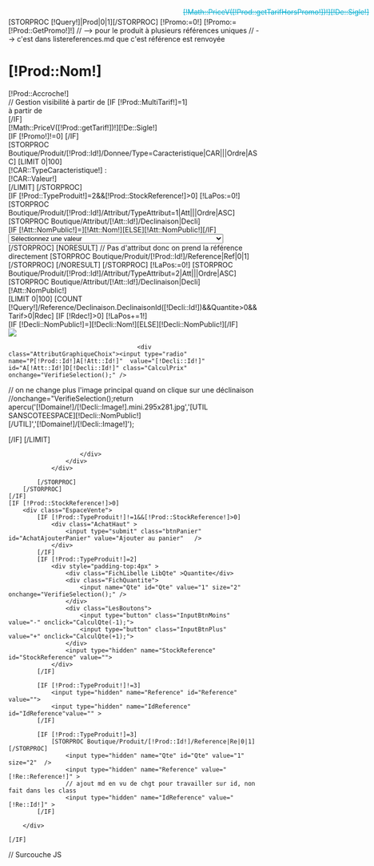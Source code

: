 [STORPROC [!Query!]|Prod|0|1][/STORPROC]
[!Promo:=0!]
[!Promo:=[!Prod::GetPromo!]!]
// --> pour le produit à plusieurs références uniques 
//      --> c'est dans listereferences.md que c'est référence est renvoyée 
<div class="BlocFichTitre">
	<div class="TitreArticle">
		<h1>[!Prod::Nom!]</h1>
	</div>
</div>
<div class="BlocFichContent" >
	<div class="BlocAcroche">[!Prod::Accroche!]</div>
	<div class="BlocFichPrix">
		// Gestion visibilité à partir de
		[IF [!Prod::MultiTarif!]=1]<div class="APartirPrixDansFiche" id="tarifvisible" >à partir de</div>[/IF]
		<div class="PrixDansFiche" id="tarif">[!Math::PriceV([!Prod::getTarif!])!][!De::Sigle!]</div>
		[IF [!Promo!]!=0]
			<div style="display:block;color:#01ACCF;font-size:14px;position:absolute;right:10px;text-decoration:line-through;top:44px;" id="tarifNonPromo">[!Math::PriceV([!Prod::getTarifHorsPromo!])!][!De::Sigle!]</div>
		[/IF]
	</div>
	<div class="BlocFichCaracteristique" >	
		[STORPROC Boutique/Produit/[!Prod::Id!]/Donnee/Type=Caracteristique|CAR|||Ordre|ASC]
			[LIMIT 0|100]
				<div class="BlocFichLigneCaract">
					<span class="FichLibelle" >[!CAR::TypeCaracteristique!] : </span><br />
					<span class="FichValeurCaract">[!CAR::Valeur!]</span>
				</div>
			[/LIMIT]
		[/STORPROC]
	</div>
	[IF [!Prod::TypeProduit!]=2&&[!Prod::StockReference!]>0]
		[!LaPos:=0!]
		[STORPROC Boutique/Produit/[!Prod::Id!]/Attribut/TypeAttribut=1|Att|||Ordre|ASC]
			[STORPROC Boutique/Attribut/[!Att::Id!]/Declinaison|Decli]
				<div class="BlocFichDeclinaisons">
					<div class="BlocFichDeclinaisonsLibelle">[IF [!Att::NomPublic!]=][!Att::Nom!][ELSE][!Att::NomPublic!][/IF] </div>
					<div class="BlocFichDeclinaisonsLibelle">
						<select name="P[!Prod::Id!]A[!Att::Id!]" class="AttributTexte CalculPrix" onchange="VerifieSelection();" >
							<option value="-1">Sélectionnez une valeur</option>
							[LIMIT 0|100]
								[COUNT [!Query!]/Reference/Declinaison.DeclinaisonId([!Decli::Id!])&&Quantite>0&&Tarif>0|Rdec]
								[IF [!Rdec!]>0]
									[!LaPos+=1!]
									<option value="[!Decli::Id!]"  >[IF [!Decli::NomPublic!]=][!Decli::Nom!][ELSE][!Decli::NomPublic!][/IF]</option>
								[/IF]
							[/LIMIT]
						</select>
					</div>
				</div>
			[/STORPROC]
			[NORESULT]
				// Pas d'attribut donc on prend la référence directement
				[STORPROC Boutique/Produit/[!Prod::Id!]/Reference|Ref|0|1]
					<script type="text/javascript">
						window.addEvent('domready', function() {
							$('Reference').value = '[!Ref::Reference!]';
							$('IdReference').value = '[!Ref::Id!]';
							$('StockReference').value = '[!Ref::Quantite!]';
						});
					</script>
				[/STORPROC]
			[/NORESULT]
		[/STORPROC]
		[!LaPos:=0!]
		[STORPROC Boutique/Produit/[!Prod::Id!]/Attribut/TypeAttribut=2|Att|||Ordre|ASC]
			[STORPROC Boutique/Attribut/[!Att::Id!]/Declinaison|Decli]
				<div class="BlocFichDeclinaisons">
					<div class="BlocFichDeclinaisonsLibelle">[!Att::NomPublic!]</div>
					<div class="BlocFichDeclinaisonsLibelle" style="margin-left:0;">
						<div class="AttributGraphiqueTout ">
							[LIMIT 0|100]
								[COUNT [!Query!]/Reference/Declinaison.DeclinaisonId([!Decli::Id!])&&Quantite>0&&Tarif>0|Rdec]
								[IF [!Rdec!]>0]
									[!LaPos+=1!]
									<div class="AttributGraphique ">
										<div class="AttributGraphiqueNom">[IF [!Decli::NomPublic!]=][!Decli::Nom!][ELSE][!Decli::NomPublic!][/IF]</div>
										<div class="AttributGraphiqueImg">
											<a class="mb" href="[!Domaine!]/[IF [!Decli::Image!]!=][!Decli::Image!][ELSE]Skins/[!Systeme::Skin!]/Img/image_def.jpg[/IF].limit.560x533.jpg" style="margin:0;" title="[!Decli::NomPublic!]" ><img src="[!Domaine!]/[IF [!Decli::Image!]!=][!Decli::Image!].mini.53x49.jpg[ELSE]Skins/[!Systeme::Skin!]/Img/image_def.jpg.mini.53x49.jpg[/IF]" /></a>
										</div>

										<div class="AttributGraphiqueChoix"><input type="radio" name="P[!Prod::Id!]A[!Att::Id!]"  value="[!Decli::Id!]"  id="A[!Att::Id!]D[!Decli::Id!]" class="CalculPrix" onchange="VerifieSelection();" />
// on ne change plus l'image principal quand on clique sur une déclinaison
//onchange="VerifieSelection();return apercu('[!Domaine!]/[!Decli::Image!].mini.295x281.jpg','[UTIL SANSCOTEESPACE][!Decli::NomPublic!][/UTIL]','[!Domaine!]/[!Decli::Image!]');
										</div>
									</div>
								[/IF]
							[/LIMIT]
		
						</div>
					</div>
				</div>

			[/STORPROC]
		[/STORPROC]
	[/IF]	
	[IF [!Prod::StockReference!]>0]
		<div class="EspaceVente">
			[IF [!Prod::TypeProduit!]!=1&&[!Prod::StockReference!]>0]
				<div class="AchatHaut" >
					<input type="submit" class="btnPanier" id="AchatAjouterPanier" value="Ajouter au panier"   />
				</div>
			[/IF]
			[IF [!Prod::TypeProduit!]=2]
				<div style="padding-top:4px" >
					<div class="FichLibelle LibQte" >Quantite</div>
					<div class="FichQuantite">
						<input name="Qte" id="Qte" value="1" size="2" onchange="VerifieSelection();" />
					</div>
					<div class="LesBoutons">
						<input type="button" class="InputBtnMoins" value="-" onclick="CalculQte(-1);">
						<input type="button" class="InputBtnPlus" value="+" onclick="CalculQte(+1);"> 
					</div>
					<input type="hidden" name="StockReference" id="StockReference" value="">
				</div>
			[/IF]
	
			[IF [!Prod::TypeProduit!]!=3]
				<input type="hidden" name="Reference" id="Reference" value="">
				<input type="hidden" name="IdReference" id="IdReference"value="" >
			[/IF]
	
			[IF [!Prod::TypeProduit!]=3]
				[STORPROC Boutique/Produit/[!Prod::Id!]/Reference|Re|0|1][/STORPROC]
					<input type="hidden" name="Qte" id="Qte" value="1" size="2"  />
					<input type="hidden" name="Reference" value="[!Re::Reference!]" >
					// ajout md en vu de chgt pour travailler sur id, non fait dans les class
					<input type="hidden" name="IdReference" value="[!Re::Id!]" >
			[/IF]
	
		</div>

	[/IF]
	
</div>



// Surcouche JS
<script type="text/javascript">

	window.addEvent("domready", function () { 
		
		$('FicheProduit').addEvent("submit", function(e) {
			//VerifieSelection();
			// on vérifie qu'on a sélectionné le produit que l'on voulait acheté
			var sel = $$('.CalculPrix');
			var req = {};
			var initI=0;
			//On va chercher tous les combos et radios d'attributs
			sel.each(function (item,index){
				var attribut = item.get('name');
				var valeurattribut = -1;
				var attributclass = item.get('class');
				initI=1;	
		
				switch (item.get('type')){
					case "radio":
						if (item.get('checked')){
							
							valeurattribut = item.get('value');
							//On stocke les informations dans le tableau de requete
							req[attribut] = valeurattribut;
						}
					break;
					default:
						valeurattribut = item.options[item.selectedIndex].value;
						//On stocke les informations dans le tableau de requete
						req[attribut] = valeurattribut;
					break;
				}
			});
			//On boucle sur req si une valeur est égale à -1 on sort
			for (var i in req){
				if (req[i]==-1) {
					alert("Merci de faire votre sélection avant d'ajouter au panier ");
					new Event(e).stop();
					return;
				}
			};
			if (!(i)&& initI==1) {
				alert("Merci de faire votre sélection avant d'ajouter au panier ");
				new Event(e).stop();
				return;
			}
			

		});

	});


	function VerifieSelection () {
		//initialisation
		var sel = $$('.CalculPrix');
		var req = {};

		//On va chercher tous les combos et radios d'attributs
		sel.each(function (item,index){
			var attribut = item.get('name');
			var valeurattribut = -1;
			var attributclass = item.get('class');
			switch (item.get('type')){
				case "radio":
					if (item.get('checked')){
						valeurattribut = item.get('value');
						//On stocke les informations dans le tableau de requete
						req[attribut] = valeurattribut;
					}
				break;
				default:

					valeurattribut = item.options[item.selectedIndex].value;
					//On stocke les informations dans le tableau de requete
					req[attribut] = valeurattribut;
				break;
			}
		});
		//On boucle sur req si une valeur est égale à -1 on sort
		for (var i in req){
			if (req[i]==-1)return;
		};

		//On va chercher la quantite
		req.quantite = $('Qte').value;

		// Desactive le bouton ajouter au panier tant qu'on a pas le retour JSON
		if($('AchatAjouterPanier') != null){
			$('AchatAjouterPanier').addClass('Disabled');
			$('AchatAjouterPanier').set('disabled','disabled');
		}

		//On execute la requete
		var r = new Request.JSON({
			url:'/Boutique/Produit/[!Prod::Id!]/getTarif.json',
			data:req,
			onSuccess: function (json,text){
				//mettre à jour le champ tarif
				$('tarif').set('html',json.price+' €');
				if($('promo')==1) $('tarifNonPromo').setStyle('display', 'block');
				else {
					if($('tarifNonPromo') != null) $('tarifNonPromo').setStyle('display', 'none');
				}
				if($('tarifvisible') != null) $('tarifvisible').setStyle('display', 'none');
				$('Reference').value=json.reference;
				$('StockReference').value=json.StockReference;

				//reactive le bouton ajouter au panier
				if($('AchatAjouterPanier') != null){
					 $('AchatAjouterPanier').removeClass('Disabled');
					 $('AchatAjouterPanier').disabled="";
				}
			},

			onError: function (error){
				alert('probleme de connexion');
			}
		}).send();
	}


	function CalculQte(PlusMoins) {
		var Quantite= parseInt($('Qte').value);
		var total= Quantite+parseFloat(PlusMoins);
		if (total<=$('StockReference').value) {
			$('Qte').value=total;
		}else {
			alert("Quantité en stock atteinte");
		}

		if (total < 1) $('Qte').value=1;

		VerifieSelection ();
	}



	// Gestion des onglets
//	window.addEvent("domready", function () { 
//		var onglets = $$('.ongletBloc');
//		var ongletsContenu = $$('.ongletDesc');
//		$('toutonglet').setStyle('display', 'block');
//		var rang=0;
//		ongletsContenu.each( function(contenu) {
//			if (rang!=0)contenu.setStyle('display', 'none');
//			rang++;
//		});
//		onglets.each(function(onglet) {
//			onglet.addEvent("click", function() { 
//				onglets.each( function(onglet) {
 //					onglet.removeClass('onglet_actif');
//				});
//				ongletsContenu.each( function(contenu) {
 //					contenu.setStyle('display', 'none');
//				});
//				this.addClass('onglet_actif');
//				var ladiv = 'ongletDesc' +this.id.substring(8);
//				$(ladiv).setStyle('display', 'block');
//			});
//		 });
//	});
</script>